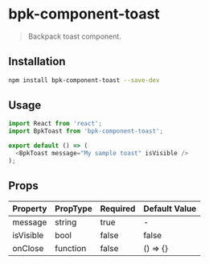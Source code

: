 # bpk-component-toast

> Backpack toast component.

## Installation

```sh
npm install bpk-component-toast --save-dev
```

## Usage

```javascript
import React from 'react';
import BpkToast from 'bpk-component-toast';

export default () => (
  <BpkToast message="My sample toast" isVisible />
);
```

## Props

| Property  | PropType                                 | Required | Default Value |
| --------- | ---------------------------------------- | -------- | ------------- |
| message   | string                                   | true     | -             |
| isVisible | bool                                     | false    | false         |
| onClose   | function                                 | false    | () => {}      |
